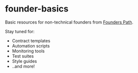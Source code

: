 # founder-basics
Basic resources for non-technical founders from [Founders Path](http://founders-path.com).

Stay tuned for:

* Contract templates
* Automation scripts
* Monitoring tools
* Test suites
* Style guides
* ..and more!
